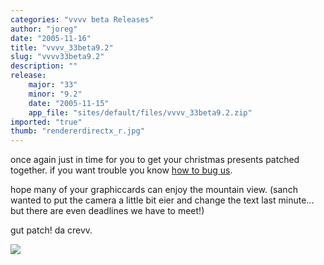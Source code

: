 ```yaml
---
categories: "vvvv beta Releases"
author: "joreg"
date: "2005-11-16"
title: "vvvv_33beta9.2"
slug: "vvvv33beta9.2"
description: ""
release: 
    major: "33"
    minor: "9.2"
    date: "2005-11-15"
    app_file: "sites/default/files/vvvv_33beta9.2.zip"
imported: "true"
thumb: "rendererdirectx_r.jpg"
---
```



<!--{SPLIT()}-->
once again just in time for you to get your christmas presents patched together. if you want trouble you know [how to bug us](http://legacy.vvvv.org/tiki-view_forum.php?forumId=4). 

hope many of your graphiccards can enjoy the mountain view. (sanch wanted to put the camera a little bit eier and change the text last minute... but there are even deadlines we have to meet!) 

gut patch!
da crevv.

 
<!--~~~-->

![](rendererdirectx_r.jpg)

<!--{SPLIT}-->

